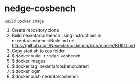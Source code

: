 # nedge-cosbench


	Build Docker Image
1. Create repository clone
2. Build nexenta/cosbench using instructions in nexenta/cosbench/Build.md url: https://github.com/Nexenta/cosbench/blob/master/BUILD.md
3. Copy start.sh to cos folder
4. $ docker build -t nedge-cosbench .
5. $ docker images
6. $ docker tag <Image ID> nexenta/cosbench:latest
7. $ docker login
8. $ docker push nexenta/cosbench
